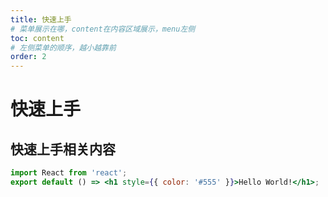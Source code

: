 ```yaml
---
title: 快速上手
# 菜单展示在哪，content在内容区域展示，menu左侧
toc: content
# 左侧菜单的顺序，越小越靠前
order: 2
---
```


# 快速上手

## 快速上手相关内容

```jsx
import React from 'react';
export default () => <h1 style={{ color: '#555' }}>Hello World!</h1>;
```
